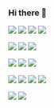 ### Hi there 👋

<!--
**rpehkone/rpehkone** is a ✨ _special_ ✨ repository because its `README.md` (this file) appears on your GitHub profile.

Here are some ideas to get you started:

- 🔭 I’m currently working on ...
- 🌱 I’m currently learning ...
- 👯 I’m looking to collaborate on ...
- 🤔 I’m looking for help with ...
- 💬 Ask me about ...
- 📫 How to reach me: ...
- 😄 Pronouns: ...
- ⚡ Fun fact: ...
-->



![](https://img.shields.io/badge/-C-black?style=flat-square&logo=c)
![](https://img.shields.io/badge/-C++-black?style=flat-square&logo=c%2B%2B&)
![](https://img.shields.io/badge/-Python-black?style=flat-square&logo=Python)
![](https://img.shields.io/badge/-Java-black?style=flat-square&logo=java)

![](https://img.shields.io/badge/-Git-black?style=flat-square&logo=git)
![](https://img.shields.io/badge/-GitHub-black?style=flat-square&logo=github)
![](https://img.shields.io/badge/-GitLab-black?style=flat-square&logo=gitlab)

![](https://img.shields.io/badge/-JavaScript-black?style=flat-square&logo=javascript)
![](https://img.shields.io/badge/-Nodejs-black?style=flat-square&logo=Node.js)
![](https://img.shields.io/badge/-React-black?style=flat-square&logo=react)

![](https://img.shields.io/badge/-HTML5-black?style=flat-square&logo=html5)
![](https://img.shields.io/badge/-CSS3-black?style=flat-square&logo=css3)
![](https://img.shields.io/badge/-TypeScript-black?style=flat-square&logo=typescript)
![](https://img.shields.io/badge/-MySQL-black?style=flat-square&logo=mysql)


![](https://img.shields.io/badge/-Linux-black?style=flat-square&logo=linux)
![](https://img.shields.io/badge/-Raspberry%20Pi-black?style=flat-square&logo=Raspberry-Pi)
